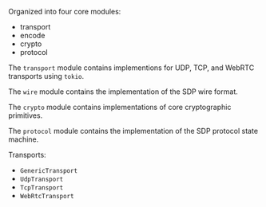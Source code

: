 
Organized into four core modules:
- transport
- encode
- crypto
- protocol

The `transport` module contains implementions for  UDP, TCP, and WebRTC transports using `tokio`.

The `wire` module contains the implementation of the SDP wire format.

The `crypto` module contains implementations of core cryptographic primitives.

The `protocol` module contains the implementation of the SDP protocol state machine.

Transports:
- `GenericTransport`
- `UdpTransport`
- `TcpTransport`
- `WebRtcTransport`
